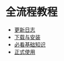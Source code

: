 # 全流程教程

- [更新日志](changelog.md)
- [下载与安装](download.md)
- [必看基础知识](base_knowledge.md)
- [正式使用](launch.md)
